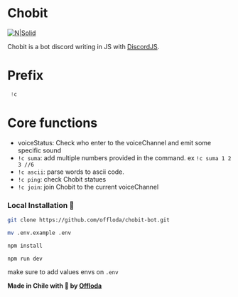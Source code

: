 # Chobit

[![N|Solid](https://pm1.narvii.com/7257/665809b76ee29d499681ec0ba5910214b8965ae3r1-1920-1080v2_00.jpg)](https://github.com/offloda/chobit-bot)

Chobit is a bot discord writing in JS with [DiscordJS](https://discord.js.org/#/).

# Prefix

```js
 !c
```
# Core functions
  - voiceStatus: Check who enter to the voiceChannel and emit some specific sound
  - ```!c suma```: add multiple numbers provided in the command. ex ```!c suma 1 2 3 //6```
  - ```!c ascii```: parse words to ascii code.
  - ```!c ping```: check Chobit statues
  - ```!c join```: join Chobit to the current voiceChannel

### Local Installation 🤖
```sh
git clone https://github.com/offloda/chobit-bot.git
```
```sh
mv .env.example .env
```
```sh
npm install
```
```sh
npm run dev
```
make sure to add values envs on ```.env```

**Made in Chile with 💖 by [Offloda](https://github.com/offloda)**
